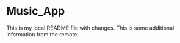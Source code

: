 # Music_App
This is my local README file with changes.
This is some additional information from the remote.
